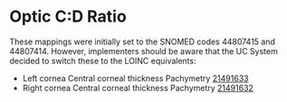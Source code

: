 # Optic C:D Ratio

These mappings were initially set to the SNOMED codes 44807415 and 44807414. However, implementers should be aware that the UC System decided to switch these to the LOINC equivalents:

* 	Left cornea Central corneal thickness Pachymetry [21491633](https://athena.ohdsi.org/search-terms/terms/21491633)
* 	Right cornea Central corneal thickness Pachymetry [21491632](https://athena.ohdsi.org/search-terms/terms/21491632)
